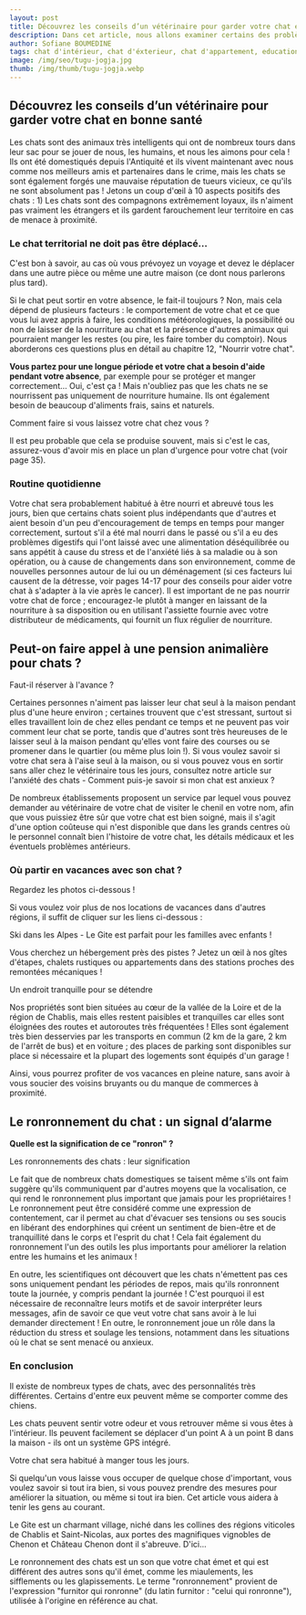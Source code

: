 ```yaml
---
layout: post
title: Découvrez les conseils d’un vétérinaire pour garder votre chat en bonne santé !
description: Dans cet article, nous allons examiner certains des problèmes les plus courants auxquels sont confrontés les chats dans le monde et discuter de leurs solutions.
author: Sofiane BOUMEDINE
tags: chat d'intérieur, chat d'éxterieur, chat d'appartement, education du chat, conseil pour chat.
image: /img/seo/tugu-jogja.jpg
thumb: /img/thumb/tugu-jogja.webp
---
```

## Découvrez les conseils d’un vétérinaire pour garder votre chat en bonne santé

Les chats sont des animaux très intelligents qui ont de nombreux tours dans leur sac pour se jouer de nous, les humains, et nous les aimons pour cela ! Ils ont été domestiqués depuis l'Antiquité et ils vivent maintenant avec nous comme nos meilleurs amis et partenaires dans le crime, mais les chats se sont également forgés une mauvaise réputation de tueurs vicieux, ce qu'ils ne sont absolument pas ! Jetons un coup d'œil à 10 aspects positifs des chats : 1) Les chats sont des compagnons extrêmement loyaux, ils n'aiment pas vraiment les étrangers et ils gardent farouchement leur territoire en cas de menace à proximité.

### **Le chat territorial ne doit pas être déplacé…**

C'est bon à savoir, au cas où vous prévoyez un voyage et devez le déplacer dans une autre pièce ou même une autre maison (ce dont nous parlerons plus tard).

Si le chat peut sortir en votre absence, le fait-il toujours ? Non, mais cela dépend de plusieurs facteurs : le comportement de votre chat et ce que vous lui avez appris à faire, les conditions météorologiques, la possibilité ou non de laisser de la nourriture au chat et la présence d'autres animaux qui pourraient manger les restes (ou pire, les faire tomber du comptoir). Nous aborderons ces questions plus en détail au chapitre 12, "Nourrir votre chat".

**Vous partez pour une longue période et votre chat a besoin d'aide pendant votre absence**, par exemple pour se protéger et manger correctement... Oui, c'est ça ! Mais n'oubliez pas que les chats ne se nourrissent pas uniquement de nourriture humaine. Ils ont également besoin de beaucoup d'aliments frais, sains et naturels.

Comment faire si vous laissez votre chat chez vous ?

Il est peu probable que cela se produise souvent, mais si c'est le cas, assurez-vous d'avoir mis en place un plan d'urgence pour votre chat (voir page 35).

### Routine quotidienne

Votre chat sera probablement habitué à être nourri et abreuvé tous les jours, bien que certains chats soient plus indépendants que d'autres et aient besoin d'un peu d'encouragement de temps en temps pour manger correctement, surtout s'il a été mal nourri dans le passé ou s'il a eu des problèmes digestifs qui l'ont laissé avec une alimentation déséquilibrée ou sans appétit à cause du stress et de l'anxiété liés à sa maladie ou à son opération, ou à cause de changements dans son environnement, comme de nouvelles personnes autour de lui ou un déménagement (si ces facteurs lui causent de la détresse, voir pages 14-17 pour des conseils pour aider votre chat à s'adapter à la vie après le cancer). Il est important de ne pas nourrir votre chat de force ; encouragez-le plutôt à manger en laissant de la nourriture à sa disposition ou en utilisant l'assiette fournie avec votre distributeur de médicaments, qui fournit un flux régulier de nourriture.

## Peut-on faire appel à une pension animalière pour chats ?

Faut-il réserver à l'avance ?

Certaines personnes n'aiment pas laisser leur chat seul à la maison pendant plus d'une heure environ ; certaines trouvent que c'est stressant, surtout si elles travaillent loin de chez elles pendant ce temps et ne peuvent pas voir comment leur chat se porte, tandis que d'autres sont très heureuses de le laisser seul à la maison pendant qu'elles vont faire des courses ou se promener dans le quartier (ou même plus loin !). Si vous voulez savoir si votre chat sera à l'aise seul à la maison, ou si vous pouvez vous en sortir sans aller chez le vétérinaire tous les jours, consultez notre article sur l'anxiété des chats - Comment puis-je savoir si mon chat est anxieux ?

De nombreux établissements proposent un service par lequel vous pouvez demander au vétérinaire de votre chat de visiter le chenil en votre nom, afin que vous puissiez être sûr que votre chat est bien soigné, mais il s'agit d'une option coûteuse qui n'est disponible que dans les grands centres où le personnel connaît bien l'histoire de votre chat, les détails médicaux et les éventuels problèmes antérieurs.

### Où partir en vacances avec son chat ?

Regardez les photos ci-dessous !

Si vous voulez voir plus de nos locations de vacances dans d'autres régions, il suffit de cliquer sur les liens ci-dessous :

Ski dans les Alpes - Le Gite est parfait pour les familles avec enfants !

Vous cherchez un hébergement près des pistes ? Jetez un œil à nos gîtes d'étapes, chalets rustiques ou appartements dans des stations proches des remontées mécaniques !

Un endroit tranquille pour se détendre

Nos propriétés sont bien situées au cœur de la vallée de la Loire et de la région de Chablis, mais elles restent paisibles et tranquilles car elles sont éloignées des routes et autoroutes très fréquentées ! Elles sont également très bien desservies par les transports en commun (2 km de la gare, 2 km de l'arrêt de bus) et en voiture ; des places de parking sont disponibles sur place si nécessaire et la plupart des logements sont équipés d'un garage !

Ainsi, vous pourrez profiter de vos vacances en pleine nature, sans avoir à vous soucier des voisins bruyants ou du manque de commerces à proximité.

## Le ronronnement du chat : un signal d’alarme

**Quelle est la signification de ce "ronron" ?**

Les ronronnements des chats : leur signification

Le fait que de nombreux chats domestiques se taisent même s'ils ont faim suggère qu'ils communiquent par d'autres moyens que la vocalisation, ce qui rend le ronronnement plus important que jamais pour les propriétaires ! Le ronronnement peut être considéré comme une expression de contentement, car il permet au chat d'évacuer ses tensions ou ses soucis en libérant des endorphines qui créent un sentiment de bien-être et de tranquillité dans le corps et l'esprit du chat ! Cela fait également du ronronnement l'un des outils les plus importants pour améliorer la relation entre les humains et les animaux !

En outre, les scientifiques ont découvert que les chats n'émettent pas ces sons uniquement pendant les périodes de repos, mais qu'ils ronronnent toute la journée, y compris pendant la journée ! C'est pourquoi il est nécessaire de reconnaître leurs motifs et de savoir interpréter leurs messages, afin de savoir ce que veut votre chat sans avoir à le lui demander directement ! En outre, le ronronnement joue un rôle dans la réduction du stress et soulage les tensions, notamment dans les situations où le chat se sent menacé ou anxieux.

### En conclusion

Il existe de nombreux types de chats, avec des personnalités très différentes. Certains d'entre eux peuvent même se comporter comme des chiens.

Les chats peuvent sentir votre odeur et vous retrouver même si vous êtes à l'intérieur. Ils peuvent facilement se déplacer d'un point A à un point B dans la maison - ils ont un système GPS intégré.

Votre chat sera habitué à manger tous les jours.

Si quelqu'un vous laisse vous occuper de quelque chose d'important, vous voulez savoir si tout ira bien, si vous pouvez prendre des mesures pour améliorer la situation, ou même si tout ira bien. Cet article vous aidera à tenir les gens au courant.

Le Gite est un charmant village, niché dans les collines des régions viticoles de Chablis et Saint-Nicolas, aux portes des magnifiques vignobles de Chenon et Château Chenon dont il s'abreuve. D'ici...

Le ronronnement des chats est un son que votre chat émet et qui est différent des autres sons qu'il émet, comme les miaulements, les sifflements ou les glapissements. Le terme "ronronnement" provient de l'expression "furnitor qui ronronne" (du latin furnitor : "celui qui ronronne"), utilisée à l'origine en référence au chat.
